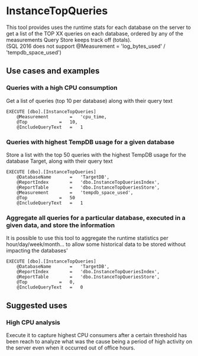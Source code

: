 # InstanceTopQueries
This tool provides uses the runtime stats for each database on the server to get a list of the TOP XX queries on each database, ordered by any of the measurements Query Store keeps track off (totals).
\
(SQL 2016 does not support @Measurement = 'log_bytes_used' / 'tempdb_space_used')
## Use cases and examples
### Queries with a high CPU consumption
Get a list of queries (top 10 per database) along with their query text
```
EXECUTE [dbo].[InstanceTopQueries]
	@Measurement 		= 	'cpu_time,
	@Top 			= 	10,
	@IncludeQueryText 	= 	1
```
### Queries with highest TempDB usage for a given database
Store a list with the top 50 queries with the highest TempDB usage for the database Target, along with their query text
```
EXECUTE [dbo].[InstanceTopQueries]
	@DatabaseName		=	'TargetDB',
	@ReportIndex		=	'dbo.InstanceTopQueriesIndex',
	@ReportTable		=	'dbo.InstanceTopQueriesStore',
	@Measurement 		= 	'tempdb_space_used',
	@Top 			= 	50
	@IncludeQueryText 	= 	1
```
### Aggregate all queries for a particular database, executed in a given data, and store the information
It is possible to use this tool to aggregate the runtime statistics per hour/day/week/month... to allow some historical data to be stored without impacting the databases' 
```
EXECUTE [dbo].[InstanceTopQueries]
	@DatabaseName		=	'TargetDB',
	@ReportIndex		=	'dbo.InstanceTopQueriesIndex',
	@ReportTable		=	'dbo.InstanceTopQueriesStore',
	@Top 			= 	0,
	@IncludeQueryText 	= 	0
```
## Suggested uses
### High CPU analysis
Execute it to capture highest CPU consumers after a certain threshold has been reach to analyze what was the cause being a period of high activity on the server even when it occurred out of office hours.